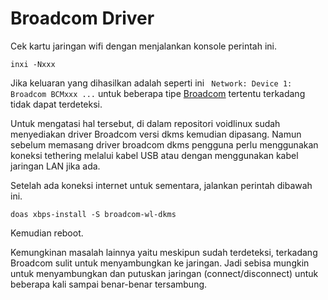 # Broadcom Driver

Cek kartu jaringan wifi dengan menjalankan konsole perintah ini.

```
inxi -Nxxx
```

Jika keluaran yang dihasilkan adalah seperti ini ` Network: Device 1: Broadcom BCMxxx ...` untuk beberapa tipe [Broadcom](https://www.broadcom.com/) tertentu terkadang tidak dapat terdeteksi.

Untuk mengatasi hal tersebut, di dalam repositori voidlinux sudah menyediakan driver Broadcom versi dkms kemudian dipasang. Namun sebelum memasang driver broadcom dkms pengguna perlu menggunakan koneksi tethering melalui kabel USB atau dengan menggunakan kabel jaringan LAN jika ada.

Setelah ada koneksi internet untuk sementara, jalankan perintah dibawah ini.

```
doas xbps-install -S broadcom-wl-dkms
```

Kemudian reboot.

Kemungkinan masalah lainnya yaitu meskipun sudah terdeteksi, terkadang Broadcom sulit untuk menyambungkan ke jaringan. Jadi sebisa mungkin untuk menyambungkan dan putuskan jaringan (connect/disconnect) untuk beberapa kali sampai benar-benar tersambung.
